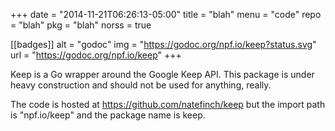 +++
date = "2014-11-21T06:26:13-05:00"
title = "blah"
menu = "code"
repo = "blah"
pkg = "blah"
norss = true

[[badges]]
	alt = "godoc"
	img = "https://godoc.org/npf.io/keep?status.svg"
	url = "https://godoc.org/npf.io/keep"
+++

Keep is a Go wrapper around the Google Keep API.  This package is under heavy
construction and should not be used for anything, really.

The code is hosted at https://github.com/natefinch/keep but the import path is
"npf.io/keep" and the package name is keep.
